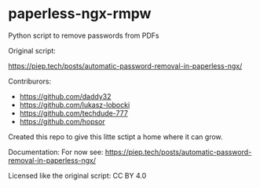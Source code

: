 # paperless-ngx-rmpw
Python script to remove passwords from PDFs

Original script:

https://piep.tech/posts/automatic-password-removal-in-paperless-ngx/

Contriburors:
* https://github.com/daddy32
* https://github.com/lukasz-lobocki
* https://github.com/techdude-777
* https://github.com/hopsor


Created this repo to give this litte sctipt a home where it can grow.

Documentation:
For now see: https://piep.tech/posts/automatic-password-removal-in-paperless-ngx/

Licensed like the original script: CC BY 4.0 
